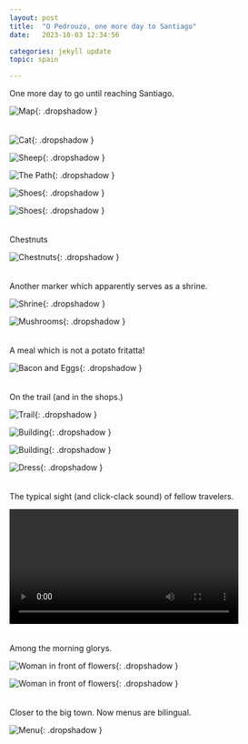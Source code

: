 ```yaml
---
layout: post
title:  "O Pedrouzo, one more day to Santiago"
date:   2023-10-03 12:34:56

categories: jekyll update
topic: spain

---
```


One more day to go until reaching Santiago.

![Map](/images/spain/2023-10-03/map.png){: .dropshadow }
<br><br><br>
![Cat](/images/spain/2023-10-03/A/image0.jpeg){: .dropshadow }

![Sheep](/images/spain/2023-10-03/A/image1.jpeg){: .dropshadow }

![The Path](/images/spain/2023-10-03/A/image2.jpeg){: .dropshadow }

![Shoes](/images/spain/2023-10-03/A/image3.jpeg){: .dropshadow }

![Shoes](/images/spain/2023-10-03/A/image4.jpeg){: .dropshadow }
<br><br><br>
Chestnuts

![Chestnuts](/images/spain/2023-10-03/B/image0.jpeg){: .dropshadow }
<br><br><br>
Another marker which apparently serves as a shrine.

![Shrine](/images/spain/2023-10-03/B/image1.jpeg){: .dropshadow }

![Mushrooms](/images/spain/2023-10-03/B/image2.jpeg){: .dropshadow }
<br><br><br>
A meal which is not a potato fritatta!

![Bacon and Eggs](/images/spain/2023-10-03/B/image3.jpeg){: .dropshadow }
<br><br><br>
On the trail (and in the shops.)

![Trail](/images/spain/2023-10-03/C/image0.jpeg){: .dropshadow }

![Building](/images/spain/2023-10-03/C/image1.jpeg){: .dropshadow }

![Building](/images/spain/2023-10-03/C/image2.jpeg){: .dropshadow }

![Dress](/images/spain/2023-10-03/C/image3.jpeg){: .dropshadow }
<br><br><br>
The typical sight (and click-clack sound) of fellow travelers.

<video controls="true" width="80%">
  <source src="/images/spain/2023-10-03/C/walkers.webm" type="video/webm">
  <source src="/images/spain/2023-10-03/C/walkers.mp4" type="video/mp4">
  Your browser does not support the video tag.
</video>
<br><br><br>
Among the morning glorys.

![Woman in front of flowers](/images/spain/2023-10-03/D/image0.jpeg){: .dropshadow }

![Woman in front of flowers](/images/spain/2023-10-03/D/image1.jpeg){: .dropshadow }
<br><br><br>
Closer to the big town.  Now menus are bilingual.

![Menu](/images/spain/2023-10-03/D/image2.jpeg){: .dropshadow }

